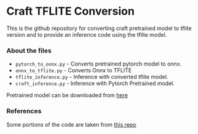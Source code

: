 # Craft TFLITE Conversion
This is the github repository for converting craft pretrained model to tflite version and to provide an inference code using the tflite model.


### About the files

 - `pytorch_to_onnx.py` - Converts pretrained pytorch model to onnx.
 - `onnx_to_tflite.py` - Converts Onnx to TFLITE
 - `tflite_inference.py` - Inference with converted tflite model.
 - `craft_inference.py` - Inference with Pytorch Pretrained model.
 
 Pretrained model can be downloaded from [here](https://drive.google.com/open?id=1Jk4eGD7crsqCCg9C9VjCLkMN3ze8kutZ)
 
### References

Some portions of the code are taken from [this repo](https://github.com/clovaai/CRAFT-pytorch)
 
 
